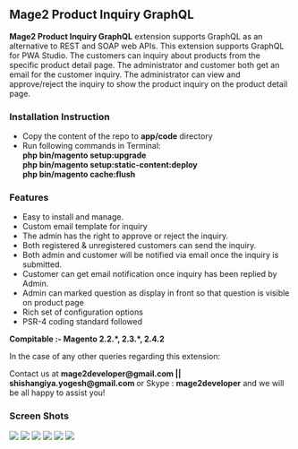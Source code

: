 <h2><b>Mage2 Product Inquiry GraphQL</b></h2>


<p><b>Mage2 Product Inquiry GraphQL</b> extension supports GraphQL as an alternative to REST and SOAP web APIs. This extension supports GraphQL for PWA Studio. The customers can inquiry about products from the specific product detail page. The administrator and customer both get an email for the customer inquiry. The administrator can view and approve/reject the inquiry to show the product inquiry on the product detail page.</p>

<h3><b>Installation Instruction</b></h3>
<ul>
<li>Copy the content of the repo to <b>app/code</b> directory</li>
<li>Run following commands in Terminal:<br /> 
<b>php bin/magento setup:upgrade</b><br />
<b>php bin/magento setup:static-content:deploy</b><br />
<b>php bin/magento cache:flush</b></li>
</ul>

<h3><b>Features</b></h3>
<ul>
<li>Easy to install and manage.</li>
<li>Custom email template for inquiry</li>
<li>The admin has the right to approve or reject the inquiry.</li>
<li>Both registered & unregistered customers can send the inquiry.</li>
<li>Both admin and customer will be notified via email once the inquiry is submitted.</li>
<li>Customer can get email notification once inquiry has been replied by Admin.</li>
<li>Admin can marked question as display in front so that question is visible on product page</li>
<li>Rich set of configuration options</li>
<li>PSR-4 coding standard followed</li>
</ul>

<p><b>Compitable :- </b> <b>Magento 2.2.*, 2.3.*, 2.4.2 </b></p>

<p>In the case of any other queries regarding this extension:</p>
<p>Contact us at <b>mage2developer@gmail.com || shishangiya.yogesh@gmail.com </b> or Skype : <b>mage2developer</b> and we will be all happy to assist you!</p>

<h3><b>Screen Shots</b></h3>

<img src="https://user-images.githubusercontent.com/26230770/59199462-a549e100-8bb3-11e9-9772-e7f2824adef6.png">
<img src="https://user-images.githubusercontent.com/26230770/59199465-a5e27780-8bb3-11e9-98ec-b5070fe955e4.png">
<img src="https://user-images.githubusercontent.com/26230770/59199946-c828c500-8bb4-11e9-80f2-dfd7589f28b8.png">
<img src="https://user-images.githubusercontent.com/26230770/59199466-a5e27780-8bb3-11e9-8722-abf0624332f8.png">
<img src="https://user-images.githubusercontent.com/26230770/59199467-a67b0e00-8bb3-11e9-811a-04cb6f0c7302.png">
<img src="https://user-images.githubusercontent.com/26230770/59199468-a67b0e00-8bb3-11e9-92a3-22291a34f984.png">
